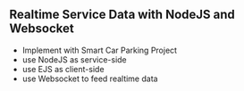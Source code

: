 ## Realtime Service Data with NodeJS and Websocket

 - Implement with Smart Car Parking Project
 - use NodeJS as service-side
 - use EJS as client-side
 - use Websocket to feed realtime data
